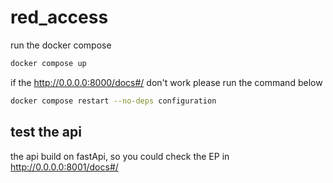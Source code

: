 # red_access

run the docker compose
```bash
docker compose up
```

if the http://0.0.0.0:8000/docs#/ don't work please run the command below
```bash
docker compose restart --no-deps configuration
```

## test the api
the api build on fastApi, so you could check the EP in
http://0.0.0.0:8001/docs#/
